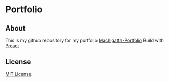 # Portfolio
## About
This is my github repository for my portfolio [Machigatta-Portfolio](https://machigatta.com)
Build with [Preact](https://github.com/developit/preact)

## License
[MIT License](LICENSE).